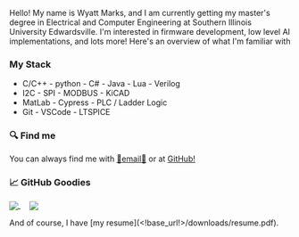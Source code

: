 <!header!>

Hello! My name is Wyatt Marks, and I am currently getting my master's degree in Electrical and Computer Engineering at Southern Illinois University Edwardsville. I'm interested in firmware development, low level AI implementations, and lots more! Here's an overview of what I'm familiar with

### My Stack

- C/C++ - python - C# - Java - Lua - Verilog
- I2C - SPI - MODBUS - KiCAD 
- MatLab - Cypress - PLC / Ladder Logic 
- Git - VSCode - LTSPICE

### :mag: Find me 

You can always find me with [:email:email:email:](mailto:inbox@wyattmarks.com) or at [GitHub!](https://github.com/WyattMarks)

### :chart_with_upwards_trend: GitHub Goodies
<a href="https://github.com/WyattMarks/">
  <img align="center" src="https://github-readme-stats.vercel.app/api/top-langs?username=wyattmarks&theme=gotham&langs_count=3" />
</a>  &nbsp;  &nbsp; <a href="https://github.com/WyattMarks/">
  <img align="center" src="https://github-readme-stats.vercel.app/api?username=wyattmarks&theme=gotham&show_icons=true&line_height=27&count_private=true" />
</a>


And of course, I have [my resume](<!base_url!>/downloads/resume.pdf).
